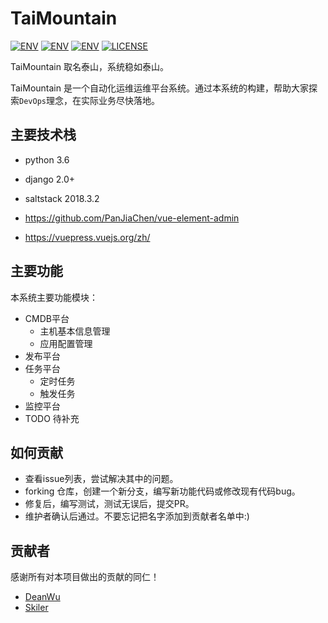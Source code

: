 # TaiMountain

[![ENV](https://img.shields.io/badge/release-v0.0.1-blue.svg)](https://github.com/taimountain/taimountain)
[![ENV](https://img.shields.io/badge/python-3.x-green.svg)](https://github.com/taimountain/taimountain)
[![ENV](https://img.shields.io/badge/django-2.0+-green.svg)](https://github.com/taimountain/taimountain)
[![LICENSE](https://img.shields.io/badge/license-GPL3.0-green.svg)](https://github.com/taimountain/taimountain/master/LICENSE.txt)

TaiMountain 取名泰山，系统稳如泰山。

TaiMountain 是一个自动化运维运维平台系统。通过本系统的构建，帮助大家探索`DevOps`理念，在实际业务尽快落地。


## 主要技术栈

- python 3.6
- django 2.0+
- saltstack 2018.3.2

- https://github.com/PanJiaChen/vue-element-admin
- https://vuepress.vuejs.org/zh/

## 主要功能 

本系统主要功能模块：

- CMDB平台
    - 主机基本信息管理
    - 应用配置管理
- 发布平台 
- 任务平台
    - 定时任务
    - 触发任务
- 监控平台
- TODO 待补充

## 如何贡献

- 查看issue列表，尝试解决其中的问题。
- forking 仓库，创建一个新分支，编写新功能代码或修改现有代码bug。
- 修复后，编写测试，测试无误后，提交PR。
- 维护者确认后通过。不要忘记把名字添加到贡献者名单中:)


## 贡献者

感谢所有对本项目做出的贡献的同仁！

- [DeanWu](https://github.com/pylixm)
- [Skiler](https://github.com/ikeaforever)


